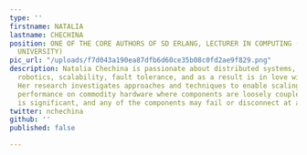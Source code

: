 ```yaml
---
type: ''
firstname: NATALIA
lastname: CHECHINA
position: ONE OF THE CORE AUTHORS OF SD ERLANG, LECTURER IN COMPUTING (BOURNEMOUTH
  UNIVERSITY)
pic_url: "/uploads/f7d043a190ea87dfb6d60ce35b08c0fd2ae9f829.png"
description: Natalia Chechina is passionate about distributed systems, cooperative
  robotics, scalability, fault tolerance, and as a result is in love with Erlang.
  Her research investigates approaches and techniques to enable scaling and efficient
  performance on commodity hardware where components are loosely coupled, communication
  is significant, and any of the components may fail or disconnect at any time.
twitter: nchechina
github: ''
published: false

---
```

